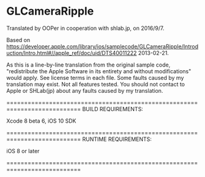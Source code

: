 # GLCameraRipple

Translated by OOPer in cooperation with shlab.jp, on 2016/9/7.

Based on
<https://developer.apple.com/library/ios/samplecode/GLCameraRipple/Introduction/Intro.html#//apple_ref/doc/uid/DTS40011222>
2013-02-21.

As this is a line-by-line translation from the original sample code, "redistribute the Apple Software in its entirety and without modifications" would apply. See license terms in each file.
Some faults caused by my translation may exist. Not all features tested.
You should not contact to Apple or SHLab(jp) about any faults caused by my translation.

===========================================================================
BUILD REQUIREMENTS:

Xcode 8 beta 6, iOS 10 SDK

===========================================================================
RUNTIME REQUIREMENTS:

iOS 8 or later

===========================================================================
